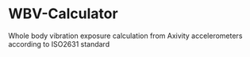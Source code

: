 # WBV-Calculator
Whole body vibration exposure calculation from Axivity accelerometers according to ISO2631 standard
